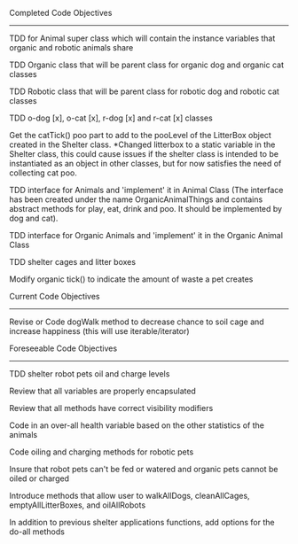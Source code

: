 Completed Code Objectives
*************************

TDD for Animal super class which will contain the instance variables that organic and robotic animals share

TDD Organic class that will be parent class for organic dog and organic cat classes

TDD Robotic class that will be parent class for robotic dog and robotic cat classes

TDD o-dog [x], o-cat [x], r-dog [x] and r-cat [x] classes

Get the catTick() poo part to add to the pooLevel of the LitterBox object created in the Shelter class. *Changed litterbox to a static variable in the Shelter class, this could cause issues if the shelter class is intended to be instantiated as an object in other classes, but for now satisfies the need of collecting cat poo.

TDD interface for Animals and 'implement' it in Animal Class (The interface has been created under the name OrganicAnimalThings
and contains abstract methods for play, eat, drink and poo. It should be implemented by dog and cat).

TDD interface for Organic Animals and 'implement' it in the Organic Animal Class 

TDD shelter cages and litter boxes

Modify organic tick() to indicate the amount of waste a pet creates

Current Code Objectives
***********************

Revise or Code dogWalk method to decrease chance to soil cage and increase happiness (this will use iterable/iterator)

Foreseeable Code Objectives
***************************

TDD shelter robot pets oil and charge levels

Review that all variables are properly encapsulated

Review that all methods have correct visibility modifiers

Code in an over-all health variable based on the other statistics of the animals

Code oiling and charging methods for robotic pets

Insure that robot pets can't be fed or watered and organic pets cannot be oiled or charged

Introduce methods that allow user to walkAllDogs, cleanAllCages, emptyAllLitterBoxes, and oilAllRobots

In addition to previous shelter applications functions, add options for the do-all methods





